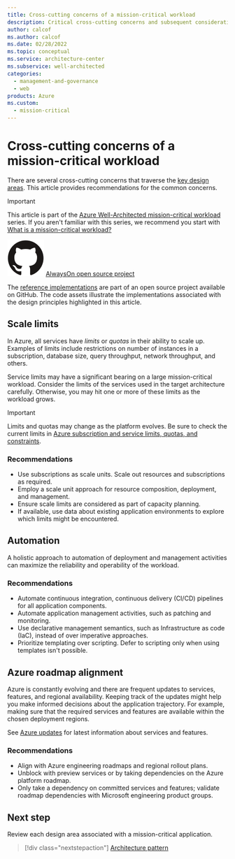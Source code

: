 ```yaml
---
title: Cross-cutting concerns of a mission-critical workload
description: Critical cross-cutting concerns and subsequent consideration within each design area.
author: calcof
ms.author: calcof
ms.date: 02/28/2022
ms.topic: conceptual
ms.service: architecture-center
ms.subservice: well-architected
categories:
  - management-and-governance
  - web
products: Azure
ms.custom:
  - mission-critical
---
```


# Cross-cutting concerns of a mission-critical workload

There are several cross-cutting concerns that traverse the [key design areas](mission-critical-overview.md#what-are-the-key-design-areas). This article provides recommendations for the common concerns. 

> [!IMPORTANT]
> This article is part of the [Azure Well-Architected mission-critical workload](index.yml) series. If you aren't familiar with this series, we recommend you start with [What is a mission-critical workload?](mission-critical-overview.md#what-is-a-mission-critical-workload)
>
> ![GitHub logo](./../_images/github.svg) [AlwaysOn open source project](http://github.com/azure/alwayson)
>
> The [reference implementations](mission-critical-overview.md#illustrative-examples) are part of an open source project available on GitHub. The code assets illustrate the implementations associated with the design principles highlighted in this article.

## Scale limits

In Azure, all services have _limits_ or _quotas_ in their ability to scale up. Examples of limits include restrictions on number of instances in a subscription, database size, query throughput, network throughput, and others. 

Service limits may have a significant bearing on a large mission-critical workload. Consider the limits of the services used in the target architecture carefully. Otherwise, you may hit one or more of these limits as the workload grows.

> [!IMPORTANT]
> Limits and quotas may change as the platform evolves. Be sure to check the current limits in [Azure subscription and service limits, quotas, and constraints](/azure/azure-subscription-service-limits).

### Recommendations

- Use subscriptions as scale units. Scale out resources and subscriptions as required.
- Employ a scale unit approach for resource composition, deployment, and management.
- Ensure scale limits are considered as part of capacity planning.
- If available, use data about existing application environments to explore which limits might be encountered.

## Automation

A holistic approach to automation of deployment and management activities can maximize the reliability and operability of the workload.

### Recommendations

- Automate continuous integration, continuous delivery (CI/CD) pipelines for all application components.
- Automate application management activities, such as patching and monitoring.
- Use declarative management semantics, such as Infrastructure as code (IaC), instead of over imperative approaches.
- Prioritize templating over scripting. Defer to scripting only when using templates isn't possible.

## Azure roadmap alignment

Azure is constantly evolving and there are frequent updates to services, features, and regional availability. Keeping track of the updates might help you make informed decisions about the application trajectory. For example, making sure that the required services and features are available within the chosen deployment regions.

See [Azure updates](https://azure.microsoft.com/updates/) for latest information about services and features. 

### Recommendations

- Align with Azure engineering roadmaps and regional rollout plans.
- Unblock with preview services or by taking dependencies on the Azure platform roadmap.
- Only take a dependency on committed services and features; validate roadmap dependencies with Microsoft engineering product groups.

## Next step

Review each design area associated with a  mission-critical application.

> [!div class="nextstepaction"]
> [Architecture pattern](mission-critical-architecture-pattern.md)
